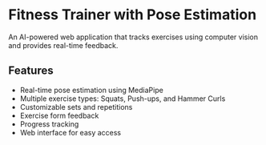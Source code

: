 # Fitness Trainer with Pose Estimation

An AI-powered web application that tracks exercises using computer vision and provides real-time feedback.

## Features

- Real-time pose estimation using MediaPipe
- Multiple exercise types: Squats, Push-ups, and Hammer Curls
- Customizable sets and repetitions
- Exercise form feedback
- Progress tracking
- Web interface for easy access
